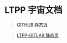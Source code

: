 # LTPP 宇宙文档

> [GITHUB 静态页](https://ltpp-system.github.io/ltpp-docs/LTPP-HTML-PDF/)

> [LTPP-GITLAB 静态页](https://root.pages.ltpp.vip/ltpp-docs/LTPP-HTML-PDF/)
